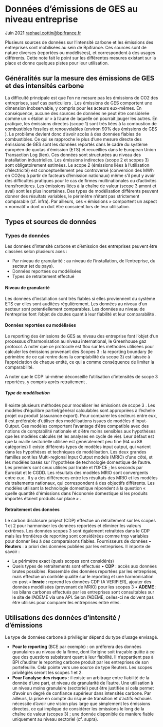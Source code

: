 # Données d’émissions de GES au niveau entreprise
Juin 2021
raphael.cottin@bpifrance.fr 

Plusieurs sources de données sur l’intensité carbone et les émissions des entreprises sont mobilisées au sein de Bpifrance. Ces sources sont de nature diverses (reportées ou modélisées), et correspondent à des usages différents. Cette note fait le point sur les différentes mesures existant sur la place et donne quelques pistes pour leur utilisation.

## Généralités sur la mesure des émissions de GES et des intensités carbone
La difficulté principale est que l’on ne mesure pas les émissions de CO2 des entreprises, sauf cas particuliers . Les émissions de GES comportent une dimension inobservable, y compris pour les acteurs eux-mêmes. En conséquence, aucune des sources de données ne peut être considérée comme un « étalon or » à l’aune de laquelle on pourrait jauger les autres. 
En pratique, les émissions directes (scope 1) sont très liées à la combustion de combustibles fossiles et renouvelables (environ 90% des émissions de GES ). Le problème devient donc d’avoir accès à des données fiables de combustibles. 
Ce qui se rapproche le plus d’une mesure directe des émissions de GES sont les données reportés dans le cadre du système européen de quotas d’émission (ETS) et recueillies dans le European Union Transaction Log (lien). Ces données sont structurées au niveau des installation industrielles. 
Les émissions indirectes (scope 2 et scopes 3) sont obligatoirement estimées. Le scope 2 (émissions liées à l’utilisation d’électricité) est conceptuellement peu controversé (conversion des MWh en CO2eq à partir de facteurs d’émission nationaux) même s’il peut y avoir des difficultés pratiques pour le cas de firmes multinationales ou d’activités transfrontières. 
Les émissions liées à la chaîne de valeur (scope 3 amont et aval) sont les plus incertaines. Des types de modélisation différents peuvent donner des résultats variables, le périmètre n’étant pas strictement comparable (cf. infra). Par ailleurs, ces « émissions » comportent un aspect « normatif » dont on doit être conscient lors de leur utilisation. 

## Types et sources de données 
### Types de données
Les données d’intensité carbone et d’émission des entreprises peuvent être classées selon plusieurs axes :
-	Par niveau de granularité : au niveau de l’installation, de l’entreprise, du secteur (et du pays). 
-	Données reportées ou modélisées
-	Types de retraitement effectué

#### Niveau de granularité
Les données d’installation sont très fiables si elles proviennent du système ETS car elles sont auditées régulièrement. Les données au niveau d’un secteur sont potentiellement comparables. Les données au niveau de l’entreprise font l’objet de doutes quant à leur fiabilité et leur comparabilité .

#### Données reportées ou modélisées
Le reporting des émissions de GES au niveau des entreprise font l’objet d’un processus d’harmonisation au niveau international, le Greenhouse gaz protocol. A noter que ce protocole est flou sur les méthodes utilisées pour calculer les émissions provenant des Scopes 3 : la reporting boundary (le périmètre de ce qui rentre dans la comptabilité du scope 3) est laissée à l’appréciation de chaque entité, ce qui a comme conséquence de limiter la comparabilité.

A noter que le CDP lui-même déconseille l’utilisation d’intensités de scope 3 reportées, y compris après retraitement . 

##### Type de modélisation
Il existe plusieurs méthodes pour modéliser les émissions de scope 3 . Les modèles d’équilibre partiel/général calculables sont appropriées à l’échelle projet ou produit (assurance export). Pour comparer les secteurs entre eux, il est préférable d’utiliser des modélisations issues de modèles d’Input-Output. Ces modèles comportent l’avantage d’être compatible avec des notions de comptabilité nationale et d’être moins sensibles aux hypothèses que les modèles calculés (et les analyses en cycle de vie). Leur défaut est que la maille sectorielle utilisée est généralement peu fine (64 ou 88 catégories)
Il existe différents types de modèles input output, qui varient dans les hypothèses et techniques de modélisation. Les deux grandes familles sont les Multi-regional Input Output models (MRIO) d’une côté, et les modèles basés sur l’hypothèse de technologie domestique de l’autre. Les premiers sont ceux utilisés par Inrate et l’OFCE ; les seconds par Eurostat et le CGDD. Les résultats des modèles MRIO sont convergents entre eux . Il y a des différences entre les résultats des MRIO et les modèles de traitements nationaux, qui correspondent à des objectifs différents. Les modèles utilisant la technologie domestique répondent à la question « quelle quantité d'émissions dans l’économie domestique si les produits importés étaient produits sur place » .

#### Retraitement des données
Le carbon disclosure project (CDP) effectue un retraitement sur les scopes 1 et 2 pour harmoniser les données reportées et éliminer les valeurs extrêmes. Les données scopes 3 sont également retraitées dans le CDP mais les frontières de reporting sont considérées comme trop variables pour donner lieu à des comparaisons fiables.
Fournisseurs de données
•	**Reuters** : a priori des données publiées par les entreprises. Il importe de savoir :
  + Le périmètre exact (quels scopes sont considérés)
  + Quels types de retraitements sont effectués
•	**CDP** : accès aux données brutes possibles. Rassemble des données reportées par les entreprises, mais effectue un contrôle qualité sur le reporting et une harmonisation ex-post
•	**Inrate** : reprend les données CDP (A VERIFIER), ajouter des données modélisées (provenant de MRIO) pour les scopes 3
•	**ADEME** : les bilans carbones effectués par les entreprises sont consultables sur le site de l’ADEME via une API. Selon l’ADEME, celles-ci ne doivent pas être utilisés pour comparer les entreprises entre elles.

## Utilisations des données d’intensité / d’émissions
Le type de données carbone à privilégier dépend du type d’usage envisagé. 

- **Pour le reporting** (BCE par exemple) : on préfèrera des données granulaires au niveau de la firme, dont l’origine soit traçable quitte à ce que des questions subsistent quant à leur fiabilité. Il n’appartient pas à BPI d’auditer le reporting carbone produit par les entreprises de son portefeuille. Cela pointe vers une source de type Reuters. Les scopes privilégiés seront les scopes 1 et 2. 
- **Pour l’analyse des risques** : il existe un arbitrage entre fiabilité de la donnée d’une part, et niveau de granularité de l’autre. Une utilisation à un niveau moins granulaire (sectoriel) peut être justifiée si cela permet d’avoir un degré de confiance supérieur dans intensités carbone. 
Par ailleurs, la prise en compte du risque de transition et d’actifs échoués nécessite d’avoir une vision plus large que simplement les émissions directes, ce qui implique de considérer les émissions le long de la chaîne de valeur (scopes 3) ; une donnée disponible de manière fiable uniquement au niveau sectoriel (cf. supra). 
